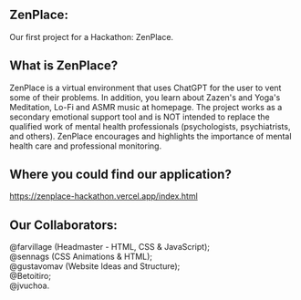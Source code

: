 ## ZenPlace:
Our first project for a Hackathon: ZenPlace. <br>

## What is ZenPlace? 

ZenPlace is a virtual environment that uses ChatGPT for the user to vent some of their problems. In addition, you learn about Zazen's and Yoga's Meditation, Lo-Fi and ASMR music at homepage. The project works as a secondary emotional support tool and is NOT intended to replace the qualified work of mental health professionals (psychologists, psychiatrists, and others). ZenPlace encourages and highlights the importance of mental health care and professional monitoring. <br>

## Where you could find our application?

https://zenplace-hackathon.vercel.app/index.html

## Our Collaborators: <br>

  @farvillage (Headmaster - HTML, CSS & JavaScript); <br>
  @sennags (CSS Animations & HTML); <br>
  @gustavomav (Website Ideas and Structure); <br>
  @Betoitiro; <br>
  @jvuchoa. <br>
